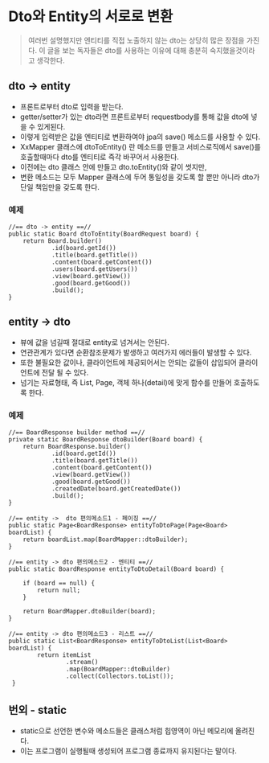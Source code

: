 # Dto와 Entity의 서로로 변환
> 여러번 설명했지만 엔티티를 직접 노출하지 않는 dto는 상당히 많은 장점을 가진다.
>  이 글을 보는 독자들은 dto를 사용하는 이유에 대해 충분히 숙지했을것이라고 생각한다.

## dto -> entity 
* 프론트로부터 dto로 입력을 받는다.
* getter/setter가 있는 dto라면 프론트로부터 requestbody를 통해 값을 dto에 넣을 수 있게된다.
* 이렇게 입력받은 값을 엔티티로 변환하여야 jpa의 save() 메소드를 사용할 수 있다.
* XxMapper 클래스에 dtoToEntity() 란 메소드를 만들고 서비스로직에서 save()를 호출할때마다 dto를 엔티티로 즉각 바꾸어서 사용한다.
* 이전에는 dto 클래스 안에 만들고 dto.toEntity()와 같이 썻지만,
* 변환 메소드는 모두 Mapper 클래스에 두어 통일성을 갖도록 할 뿐만 아니라 dto가 단일 책임만을 갖도록 한다.

### 예제
```
//== dto -> entity ==//
public static Board dtoToEntity(BoardRequest board) {
    return Board.builder()
            .id(board.getId())
            .title(board.getTitle())
            .content(board.getContent())
            .users(board.getUsers())
            .view(board.getView())
            .good(board.getGood())
            .build();
}
```

## entity -> dto
* 뷰에 값을 넘길때 절대로 entity로 넘겨서는 안된다.
* 연관관계가 있다면 순환참조문제가 발생하고 여러가지 에러들이 발생할 수 있다.
* 또한 불필요한 값이나, 클라이언트에 제공되어서는 안되는 값들이 삽입되어 클라이언트에 전달 될 수 있다.
* 넘기는 자료형태, 즉 List, Page, 객체 하나(detail)에 맞게 함수를 만들어 호출하도록 한다.

### 예제
```
//== BoardResponse builder method ==//
private static BoardResponse dtoBuilder(Board board) {
    return BoardResponse.builder()
            .id(board.getId())
            .title(board.getTitle())
            .content(board.getContent())
            .view(board.getView())
            .good(board.getGood())
            .createdDate(board.getCreatedDate())
            .build();
}

//== entity ->  dto 편의메소드1 - 페이징 ==//
public static Page<BoardResponse> entityToDtoPage(Page<Board> boardList) {
    return boardList.map(BoardMapper::dtoBuilder);
}

//== entity -> dto 편의메소드2 - 엔티티 ==//
public static BoardResponse entityToDtoDetail(Board board) {

    if (board == null) {
        return null;
    }

    return BoardMapper.dtoBuilder(board);
}

//== entity -> dto 편의메소드3 - 리스트 ==//
public static List<BoardResponse> entityToDtoList(List<Board> boardList) {
        return itemList
                .stream()
                .map(BoardMapper::dtoBuilder)
                .collect(Collectors.toList());
 }
```

## 번외 - static
* static으로 선언한 변수와 메소드들은 클래스처럼 힙영역이 아닌 메모리에 올려진다.
* 이는 프로그램이 실행될때 생성되어 프로그램 종료까지 유지된다는 말이다.
